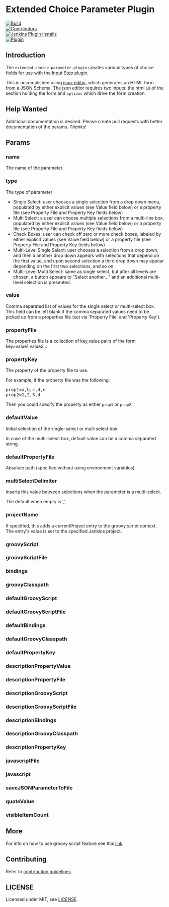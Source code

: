 # Extended Choice Parameter Plugin

[![Build](https://ci.jenkins.io/job/Plugins/job/extended-choice-parameter-plugin/job/master/badge/icon)](https://ci.jenkins.io/job/Plugins/job/extended-choice-parameter-plugin/job/master)<br/>
[![Contributors](https://img.shields.io/github/contributors/jenkinsci/extended-choice-parameter-plugin.svg?color=blue)](https://github.com/jenkinsci/extended-choice-parameter-plugin/graphs/contributors)<br/>
[![Jenkins Plugin Installs](https://img.shields.io/jenkins/plugin/i/extended-choice-parameter.svg?color=blue&label=installations)](https://plugins.jenkins.io/extended-choice-parameter)<br/>
[![Plugin](https://img.shields.io/jenkins/plugin/v/extended-choice-parameter.svg)](https://plugins.jenkins.io/extended-choice-parameter)<br/>

## Introduction

The `extended-choice-parameter-plugin` creates various types of choice fields for use with the
[Input Step](https://www.jenkins.io/doc/pipeline/steps/pipeline-input-step) plugin.

This is accomplished using
[json-editor](https://github.com/jdorn/json-editorhttps://github.com/jdorn/json-editor), which
generates an HTML form from a JSON Schema. The json editor requires two inputs: the html
`id` of the section holding the form and `options` which drive the form creation.

## Help Wanted

Additional documentation is desired. Please create pull requests with better documentation of the
params.  *Thanks!*

## Params

### name

The name of the parameter.

### type

The type of parameter

- Single Select: user chooses a single selection from a drop down menu, populated by either explicit
  values (see Value field below) or a property file (see Property File and Property Key fields
  below)
- Multi Select: a user can choose multiple selections from a multi-line box, populated by either
  explicit values (see Value field below) or a property file (see Property File and Property Key
  fields below)
- Check Boxes: user can check off zero or more check boxes, labeled by either explicit values (see
  Value field below) or a property file (see Property File and Property Key fields below)
- Multi-Level Single Select: user chooses a selection from a drop down, and then a another drop down
  appears with selections that depend on the first value, and upon second selection a third drop
  down may appear depending on the first two selections, and so on.
- Multi-Level Multi Select: same as single select, but after all levels are chosen, a button appears
  to "Select another..." and an additional multi-level selection is presented.

### value

Comma separated list of values for the single select or multi-select box.
This field can be left blank if the comma separated values need to be picked up from a properties
file (set via 'Property File' and 'Property Key').

### propertyFile

The properties file is a collection of key,value pairs of the form key=value1,value2,...

### propertyKey

The property of the property file to use.

For example, if the property file was the following:
<pre>
prop1=a,b,c,d,e
prop2=1,2,3,4
</pre>
Then you could specify the property as either `prop1` or `prop2`.

### defaultValue

Initial selection of the single-select or mult-select box.

In case of the multi-select box, default value can be a comma separated string.

### defaultPropertyFile

Absolute path (specified without using environment variables).

### multiSelectDelimiter

Inserts this value between selections when the parameter is a multi-select.

The default when empty is ','

### projectName

If specified, this adds a currentProject entry to the groovy script context. The entry's value is
set to the specified Jenkins project.

### groovyScript

### groovyScriptFile

### bindings

### groovyClasspath

### defaultGroovyScript

### defaultGroovyScriptFile

### defaultBindings

### defaultGroovyClasspath

### defaultPropertyKey

### descriptionPropertyValue

### descriptionPropertyFile

### descriptionGroovyScript

### descriptionGroovyScriptFile

### descriptionBindings

### descriptionGroovyClasspath

### descriptionPropertyKey

### javascriptFile

### javascript

### saveJSONParameterToFile

### quoteValue

### visibleItemCount

## More

For info on how to use groovy script feature see
this [link](http://stackoverflow.com/questions/24730186/jenkins-extended-parameter-plugin-groovy-script)

## Contributing

Refer to [contribution guidelines](https://github.com/jenkinsci/.github/blob/master/CONTRIBUTING.md)

## LICENSE

Licensed under MIT, see [LICENSE](LICENSE.md)
